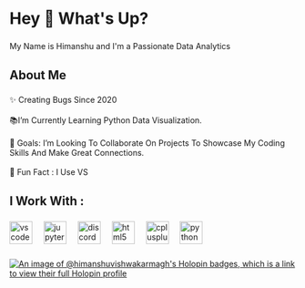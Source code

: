 <h1 align="left">Hey 👋 What's Up?</h1>

###

<p align="left">My Name is Himanshu and I'm a Passionate Data Analytics</p>

###

<h2 align="left">About Me</h2>

###

<p align="left">✨ Creating Bugs Since 2020<br><br>📚I’m Currently Learning Python Data Visualization.<br><br>🎯 Goals: I’m Looking To Collaborate On Projects To Showcase My Coding Skills And Make Great Connections.<br><br>🎲 Fun Fact : I Use VS</p>

###

<h2 align="left">I Work With :</h2>

###

<div align="left">
  <img src="https://cdn.jsdelivr.net/gh/devicons/devicon/icons/vscode/vscode-original.svg" height="40" alt="vscode logo"  />
  <img width="12" />
  <img src="https://cdn.simpleicons.org/jupyter/F37626" height="40" alt="jupyter logo"  />
  <img width="12" />
  <img src="https://cdn.simpleicons.org/discord/5865F2" height="40" alt="discord logo"  />
  <img width="12" />
  <img src="https://skillicons.dev/icons?i=html" height="40" alt="html5 logo"  />
  <img width="12" />
  <img src="https://cdn.simpleicons.org/c++/00599C" height="40" alt="cplusplus logo"  />
  <img width="12" />
  <img src="https://cdn.simpleicons.org/python/3776AB" height="40" alt="python logo"  />
</div>

###

[![An image of @himanshuvishwakarmagh's Holopin badges, which is a link to view their full Holopin profile](https://holopin.me/himanshuvishwakarmagh)](https://holopin.io/@himanshuvishwakarmagh)
